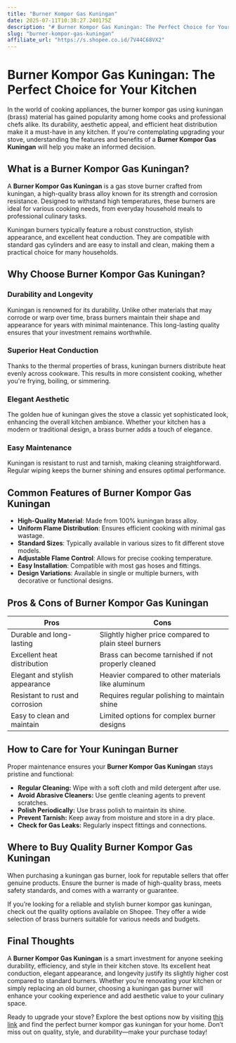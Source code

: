 ```yaml
---
title: "Burner Kompor Gas Kuningan"
date: 2025-07-11T10:38:27.240175Z
description: "# Burner Kompor Gas Kuningan: The Perfect Choice for Your Kitchen..."
slug: "burner-kompor-gas-kuningan"
affiliate_url: "https://s.shopee.co.id/7V44C68VX2"
---
```

# Burner Kompor Gas Kuningan: The Perfect Choice for Your Kitchen

In the world of cooking appliances, the burner kompor gas using kuningan (brass) material has gained popularity among home cooks and professional chefs alike. Its durability, aesthetic appeal, and efficient heat distribution make it a must-have in any kitchen. If you're contemplating upgrading your stove, understanding the features and benefits of a **Burner Kompor Gas Kuningan** will help you make an informed decision.

## What is a Burner Kompor Gas Kuningan?

A **Burner Kompor Gas Kuningan** is a gas stove burner crafted from kuningan, a high-quality brass alloy known for its strength and corrosion resistance. Designed to withstand high temperatures, these burners are ideal for various cooking needs, from everyday household meals to professional culinary tasks.

Kuningan burners typically feature a robust construction, stylish appearance, and excellent heat conduction. They are compatible with standard gas cylinders and are easy to install and clean, making them a practical choice for many households.

## Why Choose Burner Kompor Gas Kuningan?

### Durability and Longevity

Kuningan is renowned for its durability. Unlike other materials that may corrode or warp over time, brass burners maintain their shape and appearance for years with minimal maintenance. This long-lasting quality ensures that your investment remains worthwhile.

### Superior Heat Conduction

Thanks to the thermal properties of brass, kuningan burners distribute heat evenly across cookware. This results in more consistent cooking, whether you're frying, boiling, or simmering.

### Elegant Aesthetic

The golden hue of kuningan gives the stove a classic yet sophisticated look, enhancing the overall kitchen ambiance. Whether your kitchen has a modern or traditional design, a brass burner adds a touch of elegance.

### Easy Maintenance

Kuningan is resistant to rust and tarnish, making cleaning straightforward. Regular wiping keeps the burner shining and ensures optimal performance.

## Common Features of Burner Kompor Gas Kuningan

- **High-Quality Material**: Made from 100% kuningan brass alloy.
- **Uniform Flame Distribution**: Ensures efficient cooking with minimal gas wastage.
- **Standard Sizes**: Typically available in various sizes to fit different stove models.
- **Adjustable Flame Control**: Allows for precise cooking temperature.
- **Easy Installation**: Compatible with most gas hoses and fittings.
- **Design Variations**: Available in single or multiple burners, with decorative or functional designs.

## Pros & Cons of Burner Kompor Gas Kuningan

| Pros                                    | Cons                                              |
|------------------------------------------|---------------------------------------------------|
| Durable and long-lasting                | Slightly higher price compared to plain steel burners |
| Excellent heat distribution             | Brass can become tarnished if not properly cleaned |
| Elegant and stylish appearance         | Heavier compared to other materials like aluminum |
| Resistant to rust and corrosion         | Requires regular polishing to maintain shine    |
| Easy to clean and maintain              | Limited options for complex burner designs      |

## How to Care for Your Kuningan Burner

Proper maintenance ensures your **Burner Kompor Gas Kuningan** stays pristine and functional:

- **Regular Cleaning:** Wipe with a soft cloth and mild detergent after use.
- **Avoid Abrasive Cleaners:** Use gentle cleaning agents to prevent scratches.
- **Polish Periodically:** Use brass polish to maintain its shine.
- **Prevent Tarnish:** Keep away from moisture and store in a dry place.
- **Check for Gas Leaks:** Regularly inspect fittings and connections.

## Where to Buy Quality Burner Kompor Gas Kuningan

When purchasing a kuningan gas burner, look for reputable sellers that offer genuine products. Ensure the burner is made of high-quality brass, meets safety standards, and comes with a warranty or guarantee.

If you’re looking for a reliable and stylish burner kompor gas kuningan, check out the quality options available on Shopee. They offer a wide selection of brass burners suitable for various needs and budgets.

## Final Thoughts

A **Burner Kompor Gas Kuningan** is a smart investment for anyone seeking durability, efficiency, and style in their kitchen stove. Its excellent heat conduction, elegant appearance, and longevity justify its slightly higher cost compared to standard burners. Whether you're renovating your kitchen or simply replacing an old burner, choosing a kuningan gas burner will enhance your cooking experience and add aesthetic value to your culinary space.

Ready to upgrade your stove? Explore the best options now by visiting [this link](https://s.shopee.co.id/7V44C68VX2) and find the perfect burner kompor gas kuningan for your home. Don’t miss out on quality, style, and durability—make your purchase today!